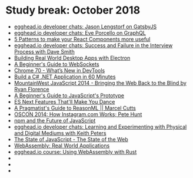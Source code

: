 # Study break: October 2018

- [egghead.io developer chats: Jason Lengstorf on GatsbyJS](https://player.fm/series/eggheadio-developer-chats-1728019/jason-lengstorf-on-gatsbyjs)
- [egghead.io developer chats: Eve Porcello on GraphQL](https://player.fm/series/eggheadio-developer-chats-1728019/eve-porcello-on-graphql)
- [5 Patterns to make your React Components more useful
](https://www.youtube.com/watch?v=Jlj8mVaDrb4)
- [egghead.io developer chats: Success and Failure in the Interview Process with Dave Smith](https://player.fm/series/eggheadio-developer-chats-1728019/success-and-failure-in-the-interview-process-with-dave-smith)
- [Building Real World Desktop Apps with Electron](https://www.youtube.com/watch?v=iVdXOrtdHvA)
- [A Beginner's Guide to WebSockets](https://www.youtube.com/watch?v=FmaBZcQzL-Y)
- [Chrome 70 - What’s New in DevTools](https://www.youtube.com/watch?v=LJq8vg8ktdQ)
- [Build a C# .NET Application in 60 Minutes](https://www.youtube.com/watch?v=GcFJjpMFJvI)
- [MountainWest JavaScript 2014 - Bringing the Web Back to the Blind by Ryan Florence](https://www.youtube.com/watch?v=YuzS-g6Qvq8)
- [A Beginner's Guide to JavaScript's Prototype](https://www.youtube.com/watch?v=XskMWBXNbp0)
- [ES Next Features That'll Make You Dance](https://www.youtube.com/watch?v=9yK4t2CuIHQ)
- [A Pragmatist's Guide to ReasonML || Marcel Cutts](https://www.youtube.com/watch?v=8JfRlijbxlE)
- [OSCON 2014: How Instagram.com Works; Pete Hunt](https://www.youtube.com/watch?v=VkTCL6Nqm6Y)
- [npm and the Future of JavaScript](https://www.youtube.com/watch?v=Qa4dxW-Qi2s)
- [egghead.io developer chats: Learning and Experimenting with Physical and Digital Mediums with Keith Peters](https://player.fm/series/eggheadio-developer-chats-1728019/learning-and-experimenting-with-the-physical-and-digital-with-keith-peters)
- [The State of JavaScript - The State of the Web](https://github.com/eowino/study-break)
- [WebAssembly: Real World Applications](https://www.youtube.com/watch?v=ysFJHpS-O08)
- [egghead.io course: Using WebAssembly with Rust](https://egghead.io/courses/using-webassembly-with-rust)
- []()
- []()
- []()
